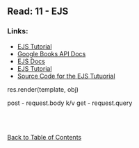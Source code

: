 ## Read: 11 - EJS

### Links:

- [EJS Tutorial](https://www.youtube.com/playlist?list=PL7sCSgsRZ-slYARh3YJIqPGZqtGVqZRGt)
- [Google Books API Docs](https://developers.google.com/books/docs/v1/using#WorkingVolumes)
- [EJS Docs](http://ejs.co/)
- [EJS Tutorial](https://scotch.io/tutorials/use-ejs-to-template-your-node-application)
- [Source Code for the EJS Tutuorial](https://github.com/scotch-io/node-ejs)

res.render(template, obj)

post - request.body k/v
get - request.query

<br>
<br>

[Back to Table of Contents](../README.md)
